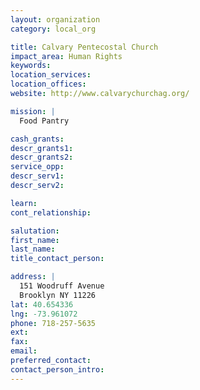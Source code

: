 ```yaml
---
layout: organization
category: local_org

title: Calvary Pentecostal Church
impact_area: Human Rights
keywords: 
location_services: 
location_offices: 
website: http://www.calvarychurchag.org/‎

mission: |
  Food Pantry

cash_grants: 
descr_grants1: 
descr_grants2: 
service_opp: 
descr_serv1: 
descr_serv2: 

learn: 
cont_relationship: 

salutation: 
first_name: 
last_name: 
title_contact_person: 

address: |
  151 Woodruff Avenue  
  Brooklyn NY 11226
lat: 40.654336
lng: -73.961072
phone: 718-257-5635
ext: 
fax: 
email: 
preferred_contact: 
contact_person_intro: 
---
```

